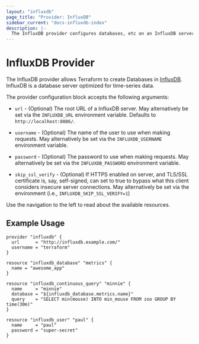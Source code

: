 ```yaml
---
layout: "influxdb"
page_title: "Provider: InfluxDB"
sidebar_current: "docs-influxdb-index"
description: |-
  The InfluxDB provider configures databases, etc on an InfluxDB server.
---
```


# InfluxDB Provider

The InfluxDB provider allows Terraform to create Databases in
[InfluxDB](https://influxdb.com/). InfluxDB is a database server optimized
for time-series data.

The provider configuration block accepts the following arguments:

* ``url`` - (Optional) The root URL of a InfluxDB server. May alternatively be
  set via the ``INFLUXDB_URL`` environment variable. Defaults to
  `http://localhost:8086/`.

* ``username`` - (Optional) The name of the user to use when making requests.
  May alternatively be set via the ``INFLUXDB_USERNAME`` environment variable.

* ``password`` - (Optional) The password to use when making requests.
  May alternatively be set via the ``INFLUXDB_PASSWORD`` environment variable.

* ``skip_ssl_verify`` - (Optional) If HTTPS enabled on server, and TLS/SSL
  certificate is, say, self-signed, can set to true to bypass what this client
  considers insecure server connections. May alternatively be set via the
  environment (i.e., ``INFLUXDB_SKIP_SSL_VERIFY=1``)

Use the navigation to the left to read about the available resources.

## Example Usage

```hcl
provider "influxdb" {
  url      = "http://influxdb.example.com/"
  username = "terraform"
}

resource "influxdb_database" "metrics" {
  name = "awesome_app"
}

resource "influxdb_continuous_query" "minnie" {
  name     = "minnie"
  database = "${influxdb_database.metrics.name}"
  query    = "SELECT min(mouse) INTO min_mouse FROM zoo GROUP BY time(30m)"
}

resource "influxdb_user" "paul" {
  name     = "paul"
  password = "super-secret"
}
```
